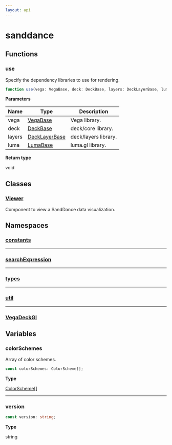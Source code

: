 ```yaml
---
layout: api
---
```


# sanddance

## Functions

### use

Specify the dependency libraries to use for rendering.

```typescript
function use(vega: VegaBase, deck: DeckBase, layers: DeckLayerBase, luma: LumaBase): void;
```

**Parameters**

| Name   | Type                                     | Description          |
| ------ | ---------------------------------------- | -------------------- |
| vega   | [VegaBase][InterfaceDeclaration-44]      | Vega library.        |
| deck   | [DeckBase][InterfaceDeclaration-45]      | deck/core library.   |
| layers | [DeckLayerBase][InterfaceDeclaration-46] | deck/layers library. |
| luma   | [LumaBase][InterfaceDeclaration-47]      | luma.gl library.     |

**Return type**

void

## Classes

### [Viewer][ClassDeclaration-5]

Component to view a SandDance data visualization.


## Namespaces

### [constants][NamespaceImport-0]


----------

### [searchExpression][NamespaceImport-1]


----------

### [types][NamespaceImport-2]


----------

### [util][NamespaceImport-3]


----------

### [VegaDeckGl][NamespaceImport-4]


## Variables

### colorSchemes

Array of color schemes.

```typescript
const colorSchemes: ColorScheme[];
```

**Type**

[ColorScheme][InterfaceDeclaration-0][]

----------

### version

```typescript
const version: string;
```

**Type**

string

[SourceFile-0]: index#indexts
[FunctionDeclaration-5]: index#use
[InterfaceDeclaration-44]: vegadeckgl/types#vegabase
[InterfaceDeclaration-45]: vegadeckgl/types#deckbase
[InterfaceDeclaration-46]: vegadeckgl/types#decklayerbase
[InterfaceDeclaration-47]: vegadeckgl/types#lumabase
[ClassDeclaration-5]: viewer#viewer
[NamespaceImport-0]: constants#constants
[NamespaceImport-1]: searchexpression#searchexpression
[NamespaceImport-2]: types#types
[NamespaceImport-3]: util#util
[NamespaceImport-4]: vegadeckgl#vegadeckgl
[VariableDeclaration-0]: index#colorschemes
[InterfaceDeclaration-0]: types#colorscheme
[VariableDeclaration-19]: index#version